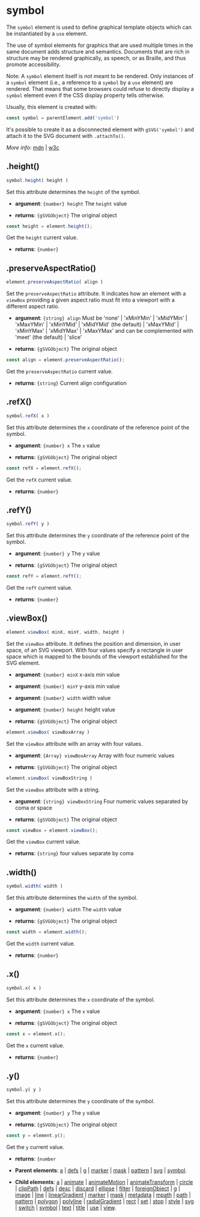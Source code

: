 # symbol

The `symbol` element is used to define graphical template objects which can be instantiated by a `use` element.

The use of symbol elements for graphics that are used multiple times in the same document adds structure and semantics. Documents that are rich in structure may be rendered graphically, as speech, or as Braille, and thus promote accessibility.

Note: A `symbol` element itself is not meant to be rendered. Only instances of a `symbol` element (i.e., a reference to a `symbol` by a `use` element) are rendered. That means that some browsers could refuse to directly display a `symbol` element even if the CSS display property tells otherwise.

Usually, this element is created with:
      
```js
const symbol = parentElement.add('symbol')
```

It's possible to create it as a disconnected element with `gSVG('symbol')` and attach it to the SVG document with `.attachTo()`.

*More info*:
      [mdn](https://developer.mozilla.org//en-US/docs/Web/SVG/Element/symbol) | [w3c](https://svgwg.org/svg2-draft/single-page.html#struct-SymbolElement)

## .height()


```js
symbol.height( height )
```
Set this attribute determines the `height` of the symbol.

- **argument**: `{number} height` The `height` value 

- **returns**: `{gSVGObject}` The original object


```js
const height = element.height();
```
Get the `height` current value.

- **returns**: `{number}` 

## .preserveAspectRatio()


```js
element.preserveAspectRatio( align )
```
Set the `preserveAspectRatio` attribute. It indicates how an element with a `viewBox` providing a given aspect ratio must fit into a viewport with a different aspect ratio.

- **argument**: `{string} align` Must be 'none' | 'xMinYMin' | 'xMidYMin' | 'xMaxYMin' | 'xMinYMid' | 'xMidYMid' (the default) | 'xMaxYMid' | 'xMinYMax' | 'xMidYMax' | 'xMaxYMax' and can be complemented with 'meet' (the default) | 'slice'

- **returns**: `{gSVGObject}` The original object


```js
const align = element.preserveAspectRatio();
```
Get the `preserveAspectRatio` current value.

- **returns**: `{string}` Current align configuration

## .refX()


```js
symbol.refX( x )
```
Set this attribute determines the `x` coordinate of the reference point of the symbol.

- **argument**: `{number} x` The `x` value 

- **returns**: `{gSVGObject}` The original object


```js
const refX = element.refX();
```
Get the `refX` current value.

- **returns**: `{number}` 

## .refY()


```js
symbol.refY( y )
```
Set this attribute determines the `y` coordinate of the reference point of the symbol.

- **argument**: `{number} y` The `y` value 

- **returns**: `{gSVGObject}` The original object


```js
const refY = element.refY();
```
Get the `refY` current value.

- **returns**: `{number}` 

## .viewBox()


```js
element.viewBox( minX, minY, width, height )
```
Set the `viewBox` attribute. It defines the position and dimension, in user space, of an SVG viewport. With four values specify a rectangle in user space which is mapped to the bounds of the viewport established for the SVG element.

- **argument**: `{number} minX` x-axis min value

- **argument**: `{number} minY` y-axis min value

- **argument**: `{number} width` width value

- **argument**: `{number} height` height value

- **returns**: `{gSVGObject}` The original object


```js
element.viewBox( viewBoxArray )
```
Set the `viewBox` attribute with an array with four values.

- **argument**: `{Array} viewBoxArray` Array with four numeric values

- **returns**: `{gSVGObject}` The original object


```js
element.viewBox( viewBoxString )
```
Set the `viewBox` attribute with a string.

- **argument**: `{string} viewBoxString` Four numeric values separated by coma or space

- **returns**: `{gSVGObject}` The original object


```js
const viewBox = element.viewBox();
```
Get the `viewBox` current value.

- **returns**: `{string}` four values separate by coma

## .width()


```js
symbol.width( width )
```
Set this attribute determines the `width` of the symbol.

- **argument**: `{number} width` The `width` value 

- **returns**: `{gSVGObject}` The original object


```js
const width = element.width();
```
Get the `width` current value.

- **returns**: `{number}` 

## .x()


```js
symbol.x( x )
```
Set this attribute determines the `x` coordinate of the symbol.

- **argument**: `{number} x` The `x` value 

- **returns**: `{gSVGObject}` The original object


```js
const x = element.x();
```
Get the `x` current value.

- **returns**: `{number}` 

## .y()


```js
symbol.y( y )
```
Set this attribute determines the `y` coordinate of the s`y`mbol.

- **argument**: `{number} y` The `y` value 

- **returns**: `{gSVGObject}` The original object


```js
const y = element.y();
```
Get the `y` current value.

- **returns**: `{number` 

- **Parent elements**: [a](./a.md) | [defs](./defs.md) | [g](./g.md) | [marker](./marker.md) | [mask](./mask.md) | [pattern](./pattern.md) | [svg](./svg.md) | [symbol](./symbol.md).

- **Child elements**: [a](./a.md) | [animate](./animate.md) | [animateMotion](./animateMotion.md) | [animateTransform](./animateTransform.md) | [circle](./circle.md) | [clipPath](./clipPath.md) | [defs](./defs.md) | [desc](./desc.md) | [discard](././discard.md) | [ellipse](./ellipse.md) | [filter](./filter.md) | [foreignObject](./foreignObject.md) | [g](./g.md) | [image](./image.md) | [line](./line.md) | [linearGradient](./linearGradient.md) | [marker](./marker.md) | [mask](./mask.md) | [metadata](./metadata.md) | [mpath](./mpath.md) | [path](./path.md) | [pattern](./pattern.md) | [polygon](./polygon.md) | [polyline](./polyline.md) | [radialGradient](./radialGradient.md) | [rect](./rect.md) | [set](./set.md) | [stop](./stop.md) | [style](./style.md) | [svg](./svg.md) | [switch](./switch.md) | [symbol](./symbol.md) | [text](./text.md) | [title](./title.md) | [use](./use.md) | [view](./view.md).


